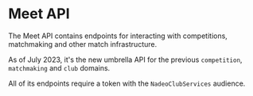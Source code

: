 # Meet API
The Meet API contains endpoints for interacting with competitions, matchmaking and other match infrastructure.

As of July 2023, it's the new umbrella API for the previous `competition`, `matchmaking` and `club` domains.

All of its endpoints require a token with the `NadeoClubServices` audience.
